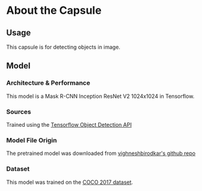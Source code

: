 # About the Capsule
## Usage
This capsule is for detecting objects in image. 

## Model
### Architecture & Performance
This model is a Mask R-CNN Inception ResNet V2 1024x1024 in Tensorflow.

### Sources
Trained using the [Tensorflow Object Detection API](
https://github.com/tensorflow/models/blob/master/research/object_detection)

###  Model File Origin
The pretrained model was downloaded from 
[vighneshbirodkar's github repo](
https://github.com/tensorflow/models/blob/master/research/object_detection/g3doc/tf2_detection_zoo.md)

### Dataset
This model was trained on the [COCO 2017 dataset](http://cocodataset.org).
